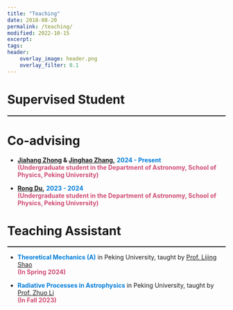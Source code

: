 ```yaml
---
title: "Teaching"
date: 2018-08-20
permalink: /teaching/
modified: 2022-10-15
excerpt:
tags:
header:
    overlay_image: header.png
    overlay_filter: 0.1 
---
```


# Supervised Student

<hr style="border:1px solid gray">

# Co-advising

* <b>[Jiahang Zhong](https://orcid.org/0009-0008-2673-1764) & [Jinghao Zhang](https://orcid.org/0009-0002-1101-2798),</b> <font color="#007DD9"><b>2024 - Present</b></font>
  <br><font color="#CF4C73"><b>(Undergraduate student in the Department of Astronomy, School of Physics, Peking University)</b></font>

* <b>[Rong Du](https://orcid.org/0009-0006-6543-6333),</b> <font color="#007DD9"><b>2023 - 2024</b></font>
  <br><font color="#CF4C73"><b>(Undergraduate student in the Department of Astronomy, School of Physics, Peking University)</b></font>

# Teaching Assistant

<hr style="border:1px solid gray">

* <span style="color: #007DD9; font-weight: bold;">Theoretical Mechanics (A)</span> in Peking University, taught by [Prof. Lijing Shao](http://friendshao.github.io/about/)
  <br><font color="#CF4C73"><b>(In Spring 2024)</b></font>

* <span style="color: #007DD9; font-weight: bold;">Radiative Processes in Astrophysics</span> in Peking University, taught by [Prof. Zhuo Li](https://faculty.pku.edu.cn/lizhuo1/zh_CN/index/7734/list/index.htm)
  <br><font color="#CF4C73"><b>(In Fall 2023)</b></font>

